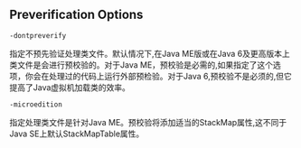 ## Preverification Options
```
-dontpreverify
```
指定不预先验证处理类文件。默认情况下,在Java ME版或在Java 6及更高版本上类文件是会进行预校验的。对于Java ME，预校验是必需的,如果指定了这个选项，你会在处理过的代码上运行外部预检验。对于Java 6,预校验不是必须的,但它提高了Java虚拟机加载类的效率。

```
-microedition
```
指定处理类文件是针对Java ME。预校验将添加适当的StackMap属性,这不同于Java SE上默认StackMapTable属性。